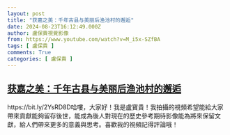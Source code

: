 ```yaml
---
layout: post
title: "获嘉之美：千年古县与美丽后渔池村的邂逅"
date: 2024-08-23T16:12:49.000Z
author: 盧保貴視覺影像
from: https://www.youtube.com/watch?v=M_i5x-SZfBA
tags: [ 盧保貴 ]
comments: True
categories: [ 盧保貴 ]
---
```

<!--1724429569000-->
[获嘉之美：千年古县与美丽后渔池村的邂逅](https://www.youtube.com/watch?v=M_i5x-SZfBA)
------

<div>
https://bit.ly/2YsRD8D哈嘍，大家好！我是盧寶貴！我拍攝的視頻希望能給大家帶來貢獻能夠留存後世，能成為後人對現在的歷史參考期待影像能為將來保留文獻，給人們帶來更多的意義與思考。喜歡我的視頻記得評論哦！
</div>
